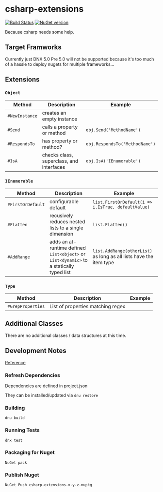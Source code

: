# csharp-extensions
[![Build Status](https://travis-ci.org/NullVoxPopuli/csharp-extensions.svg)](https://travis-ci.org/NullVoxPopuli/csharp-extensions) [![NuGet version](https://badge.fury.io/nu/csharp-extensions.svg)](http://badge.fury.io/nu/csharp-extensions)

Because csharp needs some help.

## Target Framworks

Currently just DNX 5.0
Pre 5.0 will not be supported because it's too much of a hassle to deploy nugets for multiple frameworks...

## Extensions

### `Object`

| Method | Description | Example|
| ----- | ----- | ----- |
| `#NewInstance` | creates an empty instance |  |
| `#Send` | calls a property or method | `obj.Send('MethodName')`
| `#RespondsTo` | has property or method? | `obj.RespondsTo('MethodName')` |
| `#IsA` | checks class, superclass, and interfaces | `obj.IsA('IEnumerable')` |

### `IEnumerable`
| Method | Description | Example|
| ----- | ----- | ----- |
| `#FirstOrDefault` | configurable default | `list.FirstOrDefault(i => i.IsTrue, defaultValue)`|
| `#Flatten` | recusively reduces nested lists to a single dimension | `list.Flatten()` |
| `#AddRange` | adds an at-runtime defined `List<object>` or `List<dynamic>` to a statically typed list | `list.AddRange(otherList)` as long as all lists have the item type |

### `Type`
| Method | Description | Example|
| ----- | ----- | ----- |
| `#GrepProperties` | List of properties matching regex | |

## Additional Classes

There are no additional classes / data structures at this time.

## Development Notes

[Reference](https://github.com/aspnet/Home/wiki/DNX-utility)

### Refresh Dependencies

Dependencies are defined in project.json

They can be installed/updated via `dnu restore`

### Building

`dnu build`

### Running Tests

`dnx test`

### Packaging for Nuget

`NuGet pack`

### Publish Nuget

`NuGet Push csharp-extensions.x.y.z.nupkg`
